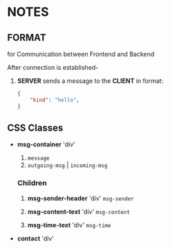# NOTES

## FORMAT

for Communication between Frontend and Backend

After connection is established-

<!-- TODO: To be implemented -->

1. **SERVER** sends a message to the **CLIENT** in format:

    ```json
    {
        "kind": "hello",
    }
    ```

## CSS Classes

- **msg-container** 'div'
  1. `message`
  2. `outgoing-msg` | `incoming-msg`

  ### Children

    1. **msg-sender-header** 'div' `msg-sender`

    2. **msg-content-text** 'div' `msg-content`

    3. **msg-time-text** 'div' `msg-time`

- **contact** 'div'
<!-- TODO: Add contact div classes -->
